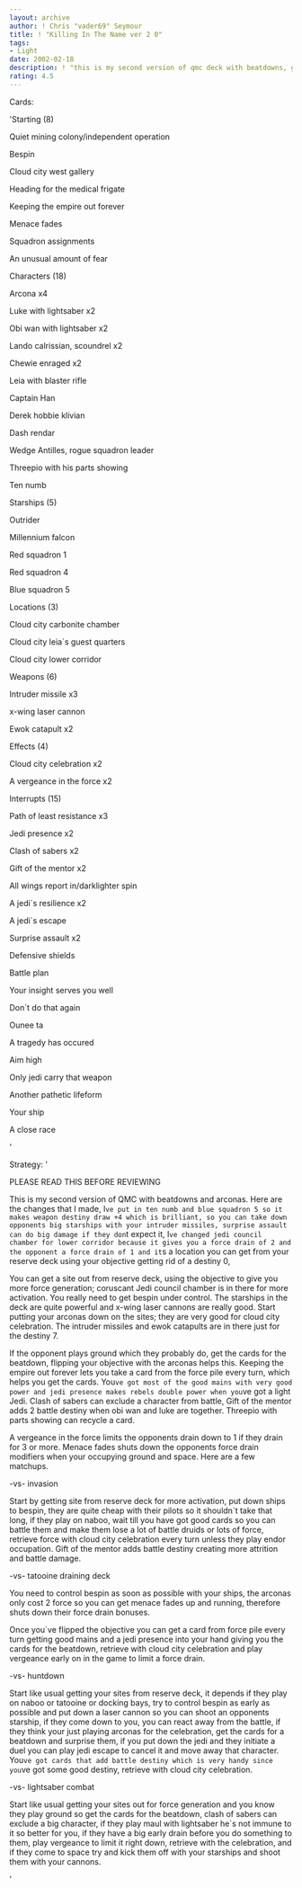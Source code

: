 ```yaml
---
layout: archive
author: ! Chris "vader69" Seymour
title: ! "Killing In The Name ver 2 0"
tags:
- Light
date: 2002-02-18
description: ! "this is my second version of qmc deck with beatdowns, good damage and retrieval. Please read the strategy section before reviewing this deck, thank you"
rating: 4.5
---
```

Cards: 

'Starting (8)

Quiet mining colony/independent operation

Bespin	

Cloud city west gallery

Heading for the medical frigate

Keeping the empire out forever

Menace fades

Squadron assignments

An unusual amount of fear


Characters (18)

Arcona x4

Luke with lightsaber x2

Obi wan with lightsaber x2

Lando calrissian, scoundrel x2

Chewie enraged x2

Leia with blaster rifle

Captain Han

Derek hobbie klivian

Dash rendar

Wedge Antilles, rogue squadron leader

Threepio with his parts showing

Ten numb


Starships (5)

Outrider

Millennium falcon

Red squadron 1

Red squadron 4

Blue squadron 5


Locations (3)

Cloud city carbonite chamber

Cloud city leia`s guest quarters

Cloud city lower corridor


Weapons (6)

Intruder missile x3

x-wing laser cannon 

Ewok catapult x2


Effects (4)

Cloud city celebration x2

A vergeance in the force x2


Interrupts (15)

Path of least resistance x3

Jedi presence x2

Clash of sabers x2

Gift of the mentor x2

All wings report in/darklighter spin

A jedi`s resilience x2

A jedi`s escape 

Surprise assault x2


Defensive shields

Battle plan

Your insight serves you well

Don`t do that again

Ounee ta

A tragedy has occured

Aim high

Only jedi carry that weapon

Another pathetic lifeform

Your ship

A close race

'

Strategy: '

PLEASE READ THIS BEFORE REVIEWING



This is my second version of QMC with beatdowns and arconas. Here are the changes that I made, I`ve put in ten numb and blue squadron 5 so it makes weapon destiny draw +4 which is brilliant, so you can take down opponents big starships with your intruder missiles, surprise assault can do big damage if they don`t expect it, I`ve changed jedi council chamber for lower corridor because it gives you a force drain of 2 and the opponent a force drain of 1 and it`s a location you can get from your reserve deck using your objective getting rid of a destiny 0, 





You can get a site out from reserve deck, using the objective to give you more force generation; coruscant Jedi council chamber is in there for more activation. You really need to get bespin under control. The starships in the deck are quite powerful and x-wing laser cannons are really good. Start putting your arconas down on the sites; they are very good for cloud city celebration. The intruder missiles and ewok catapults are in there just for the destiny 7.


If the opponent plays ground which they probably do, get the cards for the beatdown, flipping your objective with the arconas helps this. Keeping the empire out forever lets you take a card from the force pile every turn, which helps you get the cards. You`ve got most of the good mains with very good power and jedi presence makes rebels double power when you`ve got a light Jedi. Clash of sabers can exclude a character from battle, Gift of the mentor adds 2 battle destiny when obi wan and luke are together. Threepio with parts showing can recycle a card.

A vergeance in the force limits the opponents drain down to 1 if they drain for 3 or more. Menace fades shuts down the opponents force drain modifiers when your occupying ground and space. Here are a few matchups.



-vs- invasion

Start by getting site from reserve deck for more activation, put down ships to bespin, they are quite cheap with their pilots so it shouldn`t take that long, if they play on naboo, wait till you have got good cards so you can battle them and make them lose a lot of battle druids or lots of force, retrieve force with cloud city celebration every turn unless they play endor occupation. Gift of the mentor adds battle destiny creating more attrition and battle damage.


-vs- tatooine draining deck

You need to control bespin as soon as possible with your ships, the arconas only cost 2 force so you can get menace fades up and running, therefore shuts down their force drain bonuses.

Once you`ve flipped the objective you can get a card from force pile every turn getting good mains and a jedi presence into your hand giving you the cards for the beatdown, retrieve with cloud city celebration and play vergeance early on in the game to limit a force drain.


-vs- huntdown

Start like usual getting your sites from reserve deck, it depends if they play on naboo or tatooine or docking bays, try to control bespin as early as possible and put down a laser cannon so you can shoot an opponents starship, if they come down to you, you can react away from the battle, if they think your just playing arconas for the celebration, get the cards for a beatdown and surprise them, if you put down the jedi and they initiate a duel you can play jedi escape to cancel it and move away that character. You`ve got cards that add battle destiny which is very handy since you`ve got some good destiny, retrieve with cloud  city celebration.


-vs- lightsaber combat

Start like usual getting your sites out for force generation and you know they play ground so get the cards for the beatdown, clash of sabers can exclude a big character, if they play maul with lightsaber he`s not immune to it so better for you, if they have a big early drain before you do something to them, play vergeance to limit it right down, retrieve with the celebration, and if they come to space try and kick them off with your starships and shoot them with your cannons.










'